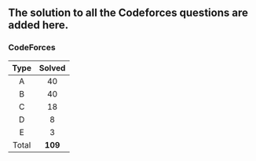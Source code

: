 ## The solution to all the Codeforces questions are added here.


### CodeForces

| Type   | Solved |
|:------:|:------:|
| A      |   40   |
| B      |   40   |
| C      |   18   |
| D      |    8   |
| E      |    3   |
| Total  | **109**|

